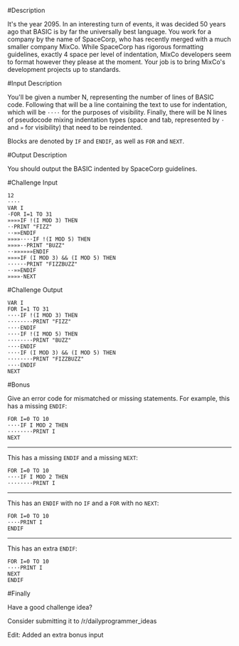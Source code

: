 #Description

It's the year 2095. In an interesting turn of events, it was decided 50 years ago that BASIC
is by far the universally best language. You work for a company by the name of SpaceCorp, who
has recently merged with a much smaller company MixCo. While SpaceCorp has rigorous formatting
guidelines, exactly 4 space per level of indentation, MixCo developers seem to format however
they please at the moment. Your job is to bring MixCo's development projects up to standards.

#Input Description

You'll be given a number N, representing the number of lines of BASIC code.
Following that will be a line containing the text to use for indentation, which will
be `····` for the purposes of visibility. Finally, there will be N lines of
pseudocode mixing indentation types (space and tab, represented by `·` and `»` for visibility)
that need to be reindented.

Blocks are denoted by `IF` and `ENDIF`, as well as `FOR` and `NEXT`.

#Output Description

You should output the BASIC indented by SpaceCorp guidelines.

#Challenge Input

    12
    ····
    VAR I
    ·FOR I=1 TO 31
    »»»»IF !(I MOD 3) THEN
    ··PRINT "FIZZ"
    ··»»ENDIF
    »»»»····IF !(I MOD 5) THEN
    »»»»··PRINT "BUZZ"
    ··»»»»»»ENDIF
    »»»»IF (I MOD 3) && (I MOD 5) THEN
    ······PRINT "FIZZBUZZ"
    ··»»ENDIF
    »»»»·NEXT

#Challenge Output

    VAR I
    FOR I=1 TO 31
    ····IF !(I MOD 3) THEN
    ········PRINT "FIZZ"
    ····ENDIF
    ····IF !(I MOD 5) THEN
    ········PRINT "BUZZ"
    ····ENDIF
    ····IF (I MOD 3) && (I MOD 5) THEN
    ········PRINT "FIZZBUZZ"
    ····ENDIF
    NEXT

#Bonus

Give an error code for mismatched or missing statements. For example, this has a missing `ENDIF`:

    FOR I=0 TO 10
    ····IF I MOD 2 THEN
    ········PRINT I
    NEXT

---

This has a missing `ENDIF` and a missing `NEXT`:

    FOR I=0 TO 10
    ····IF I MOD 2 THEN
    ········PRINT I

---

This has an `ENDIF` with no `IF` and a `FOR` with no `NEXT`:

    FOR I=0 TO 10
    ····PRINT I
    ENDIF

---

This has an extra `ENDIF`:

    FOR I=0 TO 10
    ····PRINT I
    NEXT
    ENDIF


#Finally

Have a good challenge idea?

Consider submitting it to /r/dailyprogrammer_ideas

Edit: Added an extra bonus input